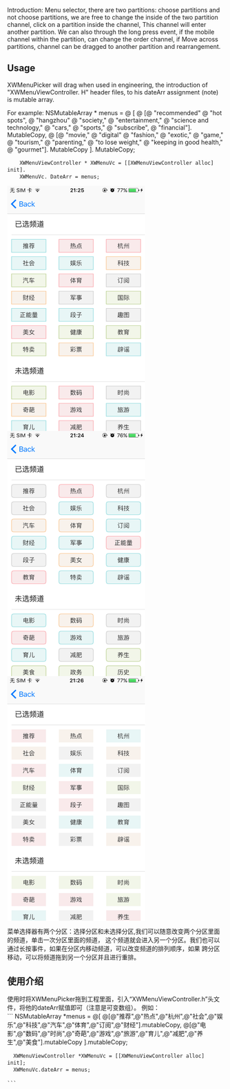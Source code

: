Introduction:
Menu selector, there are two partitions: choose partitions and not choose partitions, we are free to change the inside of the two partition channel, click on a partition inside the channel,
This channel will enter another partition. We can also through the long press event, if the mobile channel within the partition, can change the order channel, if
Move across partitions, channel can be dragged to another partition and rearrangement.

## Usage
XWMenuPicker will drag when used in engineering, the introduction of "XWMenuViewController. H" header files, to his dateArr assignment (note) is mutable array.

For example: NSMutableArray * menus = @ [
              @ [@ "recommended" @ "hot spots", @ "hangzhou" @ "society," @ "entertainment," @ "science and technology," @ "cars," @ "sports," @ "subscribe", @ "financial"]. MutableCopy,
              @ [@ "movie," @ "digital" @ "fashion," @ "exotic," @ "game," @ "tourism," @ "parenting," @ "to lose weight," @ "keeping in good health," @ "gourmet"]. MutableCopy
          ]. MutableCopy;

        XWMenuViewController * XWMenuVc = [[XWMenuViewController alloc] init].
        XWMenuVc. DateArr = menus;
 
 
<img src="https://github.com/kSimpleCoder/XWMenuPicker/blob/master/border.PNG" width = "320" alt="带边框" align=center />
<img src="https://github.com/kSimpleCoder/XWMenuPicker/blob/master/circleborder.PNG" width = "320" alt="带圆角带边框" align=center />
<img src="https://github.com/kSimpleCoder/XWMenuPicker/blob/master/noborder.PNG" width = "320" alt="无圆角无边框" align=center />


菜单选择器有两个分区：选择分区和未选择分区,我们可以随意改变两个分区里面的频道，单击一次分区里面的频道，
这个频道就会进入另一个分区。我们也可以通过长按事件，如果在分区内移动频道，可以改变频道的排列顺序，如果
跨分区移动，可以将频道拖到另一个分区并且进行重排。

## 使用介绍
使用时将XWMenuPicker拖到工程里面，引入“XWMenuViewController.h”头文件，将他的dateArr赋值即可（注意是可变数组）。
例如：    
    ```
      NSMutableArray *menus = @[
                 @[@"推荐",@"热点",@"杭州",@"社会",@"娱乐",@"科技",@"汽车",@"体育",@"订阅",@"财经"].mutableCopy,
                 @[@"电影",@"数码",@"时尚",@"奇葩",@"游戏",@"旅游",@"育儿",@"减肥",@"养生",@"美食"].mutableCopy
                 ].mutableCopy;
          
      XWMenuViewController *XWMenuVc = [[XWMenuViewController alloc] init];
      XWMenuVc.dateArr = menus;
    
    ```
